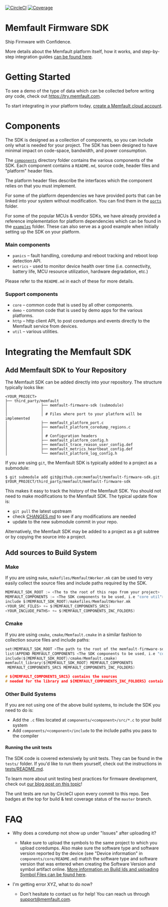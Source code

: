 [![CircleCI](https://circleci.com/gh/memfault/memfault-firmware-sdk.svg?style=svg)](https://circleci.com/gh/memfault/memfault-firmware-sdk)
[![Coverage](https://img.shields.io/codecov/c/gh/memfault/memfault-firmware-sdk/master)](https://codecov.io/gh/memfault/memfault-firmware-sdk/)

# Memfault Firmware SDK

Ship Firmware with Confidence.

More details about the Memfault platform itself, how it works, and step-by-step
integration guides
[can be found here](https://mflt.io/embedded-getting-started).

# Getting Started

To see a demo of the type of data which can be collected before writing _any_
code, check out https://try.memfault.com.

To start integrating in your platform today,
[create a Memfault cloud account](https://mflt.io/signup).

# Components

The SDK is designed as a collection of components, so you can include only what
is needed for your project. The SDK has been designed to have minimal impact on
code-space, bandwidth, and power consumption.

The [`components`](components/) directory folder contains the various components
of the SDK. Each component contains a `README.md`, source code, header files and
"platform" header files.

The platform header files describe the interfaces which the component relies on
that you must implement.

For some of the platform dependencies we have provided ports that can be linked
into your system without modification. You can find them in the
[`ports`](ports/) folder.

For some of the popular MCUs & vendor SDKs, we have already provided a reference
implementation for platform dependencies which can be found in the
[`examples`](examples/) folder. These can also serve as a good example when
initially setting up the SDK on your platform.

### Main components

- `panics` – fault handling, coredump and reboot tracking and reboot loop
  detection API.
- `metrics` - used to monitor device health over time (i.e. connectivity,
  battery life, MCU resource utilization, hardware degradation, etc.)

Please refer to the `README.md` in each of these for more details.

### Support components

- `core` – common code that is used by all other components.
- `demo` - common code that is used by demo apps for the various platforms.
- `http` – http client API, to post coredumps and events directly to the
  Memfault service from devices.
- `util` – various utilities.

# Integrating the Memfault SDK

## Add Memfault SDK to Your Repository

The Memfault SDK can be added directly into your repository. The structure
typically looks like:

```
<YOUR_PROJECT>
├── third_party/memfault
│               ├── memfault-firmware-sdk (submodule)
│               │
│               │ # Files where port to your platform will be implemented
│               ├── memfault_platform_port.c
│               ├── memfault_platform_coredump_regions.c
│               │
│               │ # Configuration headers
│               ├── memfault_platform_config.h
│               ├── memfault_trace_reason_user_config.def
│               ├── memfault_metrics_heartbeat_config.def
│               └── memfault_platform_log_config.h
```

If you are using `git`, the Memfault SDK is typically added to a project as a
submodule:

```
$ git submodule add git@github.com:memfault/memfault-firmware-sdk.git $YOUR_PROJECT/third_party/memfault/memfault-firmware-sdk
```

This makes it easy to track the history of the Memfault SDK. You should not need
to make modifications to the Memfault SDK. The typical update flow is:

- `git pull` the latest upstream
- check [CHANGES.md](CHANGES.md) to see if any modifications are needed
- update to the new submodule commit in your repo.

Alternatively, the Memfault SDK may be added to a project as a git subtree or by
copying the source into a project.

## Add sources to Build System

### Make

If you are using `make`, `makefiles/MemfaultWorker.mk` can be used to very
easily collect the source files and include paths required by the SDK.

```c
MEMFAULT_SDK_ROOT := <The to the root of this repo from your project>
MEMFAULT_COMPONENTS := <The SDK components to be used, i.e "core util">
include $(MEMFAULT_SDK_ROOT)/makefiles/MemfaultWorker.mk
<YOUR_SRC_FILES> += $(MEMFAULT_COMPONENTS_SRCS)
<YOUR_INCLUDE_PATHS> += $(MEMFAULT_COMPONENTS_INC_FOLDERS)
```

### Cmake

If you are using `cmake`, `cmake/Memfault.cmake` in a similar fashion to
collection source files and include paths:

```c
set(MEMFAULT_SDK_ROOT <The path to the root of the memfault-firmware-sdk repo>)
list(APPEND MEMFAULT_COMPONENTS <The SDK components to be used, i.e "core util">)
include(${MEMFAULT_SDK_ROOT}/cmake/Memfault.cmake)
memfault_library(${MEMFAULT_SDK_ROOT} MEMFAULT_COMPONENTS
 MEMFAULT_COMPONENTS_SRCS MEMFAULT_COMPONENTS_INC_FOLDERS)

# ${MEMFAULT_COMPONENTS_SRCS} contains the sources
# needed for the library and ${MEMFAULT_COMPONENTS_INC_FOLDERS} contains the include paths
```

### Other Build Systems

If you are not using one of the above build systems, to include the SDK you need
to do is:

- Add the `.c` files located at `components/<component>/src/*.c` to your build
  system
- Add `components/<component>/include` to the include paths you pass to the
  compiler

#### Running the unit tests

The SDK code is covered extensively by unit tests. They can be found in the
`tests/` folder. If you'd like to run them yourself, check out the instructions
in [tests/README.md](tests/README.md).

To learn more about unit testing best practices for firmware development, check
out
[our blog post on this topic](https://interrupt.memfault.com/blog/unit-testing-basics)!

The unit tests are run by CircleCI upon every commit to this repo. See badges at
the top for build & test coverage status of the `master` branch.

# FAQ

- Why does a coredump not show up under "Issues" after uploading it?

  - Make sure to upload the symbols to the same project to which you upload
    coredumps. Also make sure the software type and software version reported by
    the device (see "Device information" in `components/core/README.md`) match
    the software type and software version that was entered when creating the
    Software Version and symbol artifact online.
    [More information on Build Ids and uploading Symbol Files can be found here](https://mflt.io/symbol-file-build-ids).

- I'm getting error XYZ, what to do now?

  - Don't hesitate to contact us for help! You can reach us through
    [support@memfault.com](mailto:support@memfault.com).
